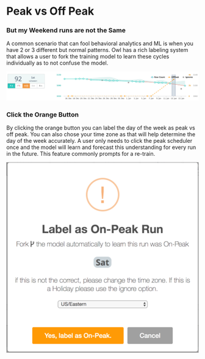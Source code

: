 # Peak vs Off Peak

### But my Weekend runs are not the Same

A common scenario that can fool behavioral analytics and ML is when you have 2 or 3 different but normal patterns.  Owl has a rich labeling system that allows a user to fork the training model to learn these cycles individually as to not confuse the model.  

![](../.gitbook/assets/owl-rich-labeling.png)

### Click the Orange Button

By clicking the orange button you can label the day of the week as peak vs off peak.  You can also chose your time zone as that will help determine the day of the week accurately.  A user only needs to click the peak scheduler once and the model will learn and forecast this understanding for every run in the future.  This feature commonly prompts for a re-train. 

![](../.gitbook/assets/owl-off-peak.png)

